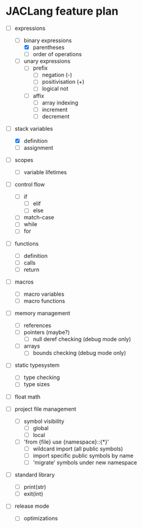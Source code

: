# JACLang feature plan

- [ ] expressions
  - [ ] binary expressions
    - [x] parentheses
    - [ ] order of operations

  - [ ] unary expressions
    - [ ] prefix
      - [ ] negation (-)
      - [ ] positivisation (+)
      - [ ] logical not
    
    - [ ] affix
      - [ ] array indexing
      - [ ] increment
      - [ ] decrement

- [ ] stack variables
  - [x] definition
  - [ ] assignment

- [ ] scopes
  - [ ] variable lifetimes

- [ ] control flow
  - [ ] if
    - [ ] elif
    - [ ] else

  - [ ] match-case
  - [ ] while
  - [ ] for

- [ ] functions
  - [ ] definition
  - [ ] calls
  - [ ] return

- [ ] macros
  - [ ] macro variables
  - [ ] macro functions

- [ ] memory management
  - [ ] references
  - [ ] pointers (maybe?)
    - [ ] null deref checking (debug mode only)

  - [ ] arrays
    - [ ] bounds checking (debug mode only)

- [ ] static typesystem
  - [ ] type checking
  - [ ] type sizes

- [ ] float math

- [ ] project file management
  - [ ] symbol visibility
    - [ ] global
    - [ ] local

  - [ ] 'from {file} use {namespace}::{*}'
    - [ ] wildcard import (all public symbols)
    - [ ] import specific public symbols by name
    - [ ] 'migrate' symbols under new namespace
  
- [ ] standard library
  - [ ] print(str)
  - [ ] exit(int)

- [ ] release mode
  - [ ] optimizations

